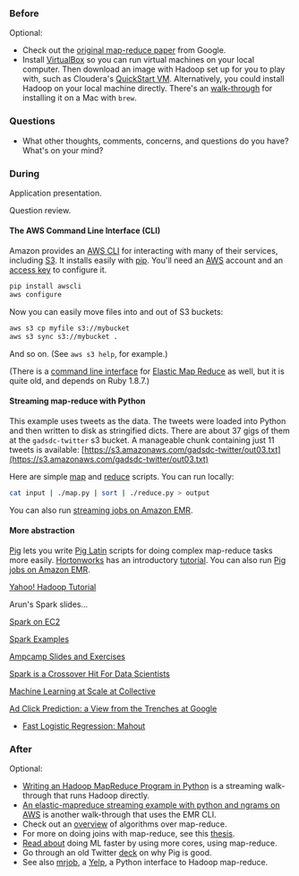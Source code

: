 ### Before

Optional:

 * Check out the [original map-reduce paper](http://research.google.com/archive/mapreduce.html) from Google.
 * Install [VirtualBox](https://www.virtualbox.org/) so you can run virtual machines on your local computer. Then download an image with Hadoop set up for you to play with, such as Cloudera's [QuickStart VM](http://www.cloudera.com/content/support/en/downloads/download-components/download-products.html?productID=F6mO278Rvo). Alternatively, you could install Hadoop on your local machine directly. There's an [walk-through](http://blog.tundramonkey.com/2013/02/24/setting-up-hadoop-on-osx-mountain-lion) for installing it on a Mac with `brew`.


### Questions

 * What other thoughts, comments, concerns, and questions do you have? What's on your mind?


### During

Application presentation.

Question review.

#### The AWS Command Line Interface (CLI)

Amazon provides an [AWS CLI](https://aws.amazon.com/cli/) for interacting with many of their services, including [S3](http://aws.amazon.com/s3/). It installs easily with [pip](https://pypi.python.org/pypi/pip). You'll need an [AWS](http://aws.amazon.com/) account and an [access key](https://console.aws.amazon.com/iam/home?#security_credential) to configure it.

```bash
pip install awscli
aws configure
```

Now you can easily move files into and out of S3 buckets:

```bash
aws s3 cp myfile s3://mybucket
aws s3 sync s3://mybucket .
```

And so on. (See `aws s3 help`, for example.)

(There is a [command line interface](http://docs.aws.amazon.com/ElasticMapReduce/latest/DeveloperGuide/emr-cli-reference.html) for [Elastic Map Reduce](https://aws.amazon.com/elasticmapreduce/) as well, but it is quite old, and depends on Ruby 1.8.7.)


#### Streaming map-reduce with Python

This example uses tweets as the data. The tweets were loaded into Python and then written to disk as stringified dicts. There are about 37 gigs of them at the `gadsdc-twitter` s3 bucket. A manageable chunk containing just 11 tweets is available: [https://s3.amazonaws.com/gadsdc-twitter/out03.txt](https://s3.amazonaws.com/gadsdc-twitter/out03.txt)

Here are simple [map](map.py) and [reduce](reduce.py) scripts. You can run locally:

```bash
cat input | ./map.py | sort | ./reduce.py > output
```

You can also run [streaming jobs on Amazon EMR](http://docs.aws.amazon.com/ElasticMapReduce/latest/DeveloperGuide/CLI_CreateStreaming.html).


#### More abstraction

[Pig](http://pig.apache.org/) lets you write [Pig Latin](http://pig.apache.org/docs/r0.7.0/piglatin_ref2.html) scripts for doing complex map-reduce tasks more easily. [Hortonworks](http://hortonworks.com/) has an introductory [tutorial](http://hortonworks.com/hadoop-tutorial/how-to-process-data-with-apache-pig/). You can also run [Pig jobs on Amazon EMR](http://docs.aws.amazon.com/ElasticMapReduce/latest/DeveloperGuide/emr-pig-launch.html).


[Yahoo! Hadoop Tutorial](http://developer.yahoo.com/hadoop/tutorial/)

Arun's Spark slides...

[Spark on EC2](spark_on_ec2.md)

[Spark Examples](https://spark.incubator.apache.org/examples.html)

[Ampcamp Slides and Exercises](http://ampcamp.berkeley.edu/4/)

[Spark is a Crossover Hit For Data Scientists](http://blog.cloudera.com/blog/2014/03/why-apache-spark-is-a-crossover-hit-for-data-scientists/)

[Machine Learning at Scale at Collective](http://arxiv.org/pdf/1402.6076v1.pdf)

[Ad Click Prediction: a View from the Trenches at Google](http://static.googleusercontent.com/media/research.google.com/en/us/pubs/archive/41159.pdf)

 * [Fast Logistic Regression: Mahout](https://cwiki.apache.org/MAHOUT/logistic-regression.html)


### After

Optional:

 * [Writing an Hadoop MapReduce Program in Python](http://www.michael-noll.com/tutorials/writing-an-hadoop-mapreduce-program-in-python/) is a streaming walk-through that runs Hadoop directly.
 * [An elastic-mapreduce streaming example with python and ngrams on AWS](http://dbaumgartel.wordpress.com/2014/04/10/an-elastic-mapreduce-streaming-example-with-python-and-ngrams-on-aws/) is another walk-through that uses the EMR CLI.
 * Check out an [overview](http://highlyscalable.wordpress.com/2012/02/01/mapreduce-patterns/) of algorithms over map-reduce.
 * For more on doing joins with map-reduce, see this [thesis](http://www.inf.ed.ac.uk/publications/thesis/online/IM100859.pdf).
 * [Read about](http://www.cs.stanford.edu/people/ang//papers/nips06-mapreducemulticore.pdf) doing ML faster by using more cores, using map-reduce.
 * Go through an old Twitter [deck](http://www.slideshare.net/kevinweil/hadoop-pig-and-twitter-nosql-east-2009) on why Pig is good.
 * See also [mrjob](https://github.com/Yelp/mrjob), a [Yelp](http://www.yelp.com/), a Python interface to Hadoop map-reduce.
